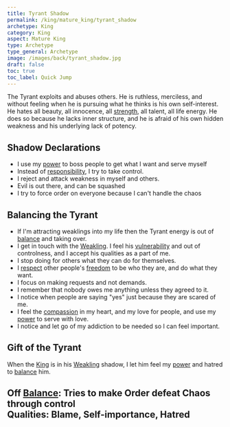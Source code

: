 ```yaml
---
title: Tyrant Shadow
permalink: /king/mature_king/tyrant_shadow
archetype: King
category: King
aspect: Mature King
type: Archetype
type_general: Archetype
image: /images/back/tyrant_shadow.jpg
draft: false
toc: true
toc_label: Quick Jump
---
```

 The Tyrant exploits and abuses others. He is ruthless, merciless, and without feeling when he is pursuing what he thinks is his own self-interest. He hates all beauty, all innocence, all [strength](/warrior/mature_warrior/strength), all talent, all life energy. He does so because he lacks inner structure, and he is afraid of his own hidden weakness and his underlying lack of potency.  
  
  
## Shadow Declarations  
- I use my [power](/king/mature_king/power) to boss people to get what I want and serve myself  
- Instead of [responsibility](/king/mature_king/responsibility), I try to take control.  
- I reject and attack weakness in myself and others.  
- Evil is out there, and can be squashed  
- I try to force order on everyone because I can't handle the chaos  
  
## Balancing the Tyrant  
- If I'm attracting weaklings into my life then the Tyrant energy is out of [balance](/king/body/ruler_and_judge/balance) and taking over.  
- I get in touch with the [Weakling](/king/mature_king/weakling_shadow). I feel his [vulnerability](/warrior/mature_warrior/vulnerability) and out of controlness, and I accept his qualities as a part of me.   
- I stop doing for others what they can do for themselves.   
- I [respect](/king/spirit/leader/respect) other people's [freedom](/lover/spirit/jester/freedom) to be who they are, and do what they want.  
- I focus on making requests and not demands.   
- I remember that nobody owes me anything unless they agreed to it.   
- I notice when people are saying "yes" just because they are scared of me.  
- I feel the [compassion](/king/heart/peace_maker_and_diplomat/compassion) in my heart, and my love for people, and use my [power](/king/mature_king/power) to serve with love.   
- I notice and let go of my addiction to be needed so I can feel important.  
  
## Gift of the Tyrant  
When the [King](/king/mature_king) is in his [Weakling](/king/mature_king/weakling_shadow) shadow, I let him feel my [power](/king/mature_king/power) and hatred to [balance](/king/body/ruler_and_judge/balance) him.   
  
**Off [Balance](/king/body/ruler_and_judge/balance):** Tries to make Order defeat Chaos through control  
**Qualities:** Blame, Self-importance, Hatred
---
